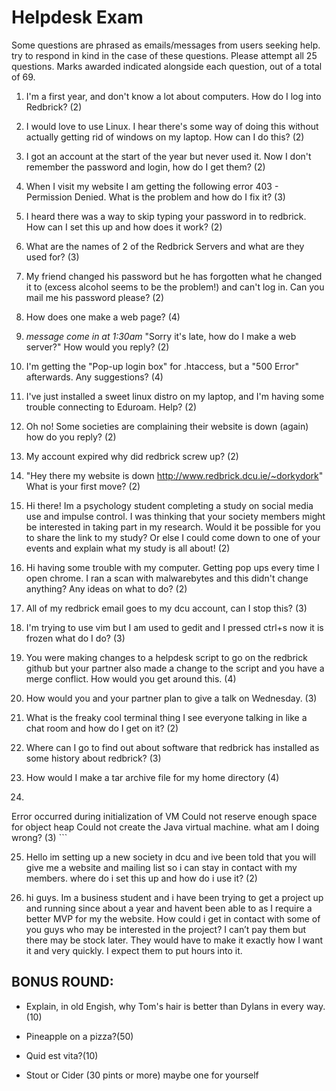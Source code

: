 # Helpdesk Exam

Some questions are phrased as emails/messages from users seeking help. try to respond in kind in the case of these questions.
Please attempt all 25 questions. Marks awarded indicated alongside each question, out of a total of 69. 

1. I'm a first year, and don't know a lot about computers. How do I log into Redbrick? (2)

2. I would love to use Linux. I hear there's some way of doing this without actually getting rid of windows on my laptop. How can I do this? (2)

3. I got an account at the start of the year but never used it. Now I don't remember the password and login, how do I get them? (2)

4. When I visit my website I am getting the following error 403 - Permission Denied. What is the problem and how do I fix it? (3)

5. I heard there was a way to skip typing your password in to redbrick. How can I set this up and how does it work? (2)

6. What are the names of 2 of the Redbrick Servers and what are they used for? (3)

7. My friend changed his password but he has forgotten what he changed it to (excess alcohol seems to be the problem!) and can't log in. Can you mail me his password please? (2)

8. How does one make a web page? (4)

9. *message come in at 1:30am* "Sorry it's late, how do I make a web server?"
    How would you reply? (2)

10. I'm getting the "Pop-up login box" for .htaccess, but a "500 Error" afterwards. Any suggestions? (4)

11. I've just installed a sweet linux distro on my laptop, and I'm having some trouble connecting to Eduroam. Help? (2)

12.  Oh no! Some societies are complaining their website is down (again) how do you reply? (2)

13. My account expired why did redbrick screw up? (2)

14. "Hey there my website is down http://www.redbrick.dcu.ie/~dorkydork"
    What is your first move? (2)

15. Hi there! Im a psychology student completing a study on social media use and impulse control. I was thinking that your society members might be interested in taking part in my research. Would it be possible for you to share the link to my study? Or else I could come down to one of your events and explain what my study is all about! (2)

16. Hi having some trouble with my computer. Getting pop ups every time I open chrome. I ran a scan with malwarebytes and this didn't change anything? Any ideas on what to do? (2)

17. All of my redbrick email goes to my dcu account, can I stop this? (3)

18. I'm trying to use vim but I am used to gedit and I pressed ctrl+s now it is frozen what do I do? (3)

19. You were making changes to a helpdesk script to go on the redbrick github but your partner also made a change to the script and you have a merge conflict. How would you get around this. (4) 

20. How would you and your partner plan to give a talk on Wednesday. (3)

21. What is the freaky cool terminal thing I see everyone talking in like a chat room and how do I get on it? (2)

22. Where can I go to find out about software that redbrick has installed as some history about redbrick? (3)

23. How would I make a tar archive file for my home directory (4)

24. ``` When I try to compile a java program on redbrick I just get this
Error occurred during initialization of VM
Could not reserve enough space for object heap
Could not create the Java virtual machine.
what am I doing wrong? (3) ```

25. Hello im setting up a new society in dcu and ive been told that you will give me a website and mailing list so i can stay in contact with my members. where do i set this up and how do i use it? (2)

26. hi guys. Im a business student and i have been trying to get a project up and running since about a year and havent been able to as I require a better MVP for my the website. How could i get in contact with some of you guys who may be interested in the project? I can’t pay them but there may be stock later. They would have to make it exactly how I want it and very quickly. I expect them to put hours into it.  

## BONUS ROUND:
* Explain, in old Engish,  why Tom's hair is better than Dylans in every way.(10)

* Pineapple on a pizza?(50)

* Quid est vita?(10)

* Stout or Cider (30 pints or more) maybe one for yourself
